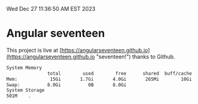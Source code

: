 Wed Dec 27 11:36:50 AM EST 2023

# Angular seventeen


This project is live at [https://angularseventeen.github.io](https://angularseventeen.github.io "seventeen!") thanks to Github.

```bash
System Memory
               total        used        free      shared  buff/cache   available
Mem:            15Gi       1.7Gi       4.0Gi       265Mi        10Gi        13Gi
Swap:          8.0Gi          0B       8.0Gi
System Storage
501M	.
```
```bash

